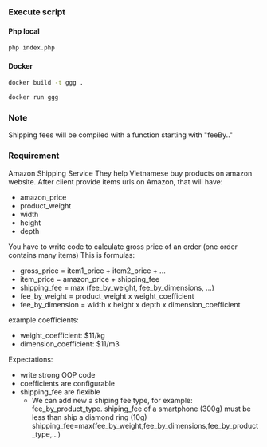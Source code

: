 ### Execute script
#### Php local
```sh
php index.php
```
#### Docker
```sh
docker build -t ggg .
```
```sh
docker run ggg
```

### Note
Shipping fees will be compiled with a function starting with "feeBy.."
### Requirement
Amazon Shipping Service
They help Vietnamese buy products on amazon website. After client provide items urls on Amazon, that will have:
- amazon_price
- product_weight
- width
- height
- depth

You have to write code to calculate gross price of an order (one order contains many items) This is formulas:
- gross_price = item1_price + item2_price + ...
- item_price = amazon_price + shipping_fee
- shipping_fee = max (fee_by_weight, fee_by_dimensions, ...)
- fee_by_weight = product_weight x weight_coefficient
- fee_by_dimension = width x height x depth x dimension_coefficient

example coefficients:
- weight_coefficient: $11/kg
- dimension_coefficient: $11/m3

Expectations:
- write strong OOP code
- coefficients are configurable
- shipping_fee are flexible
    -  We can add new a shiping fee type, for example: fee_by_product_type. shiping_fee of a smartphone (300g) must be less than ship a diamond ring (10g) shipping_fee=max(fee_by_weight,fee_by_dimensions,fee_by_product_type,...)